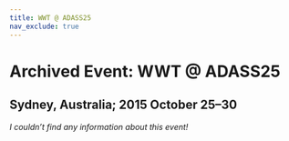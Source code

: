 ```yaml
---
title: WWT @ ADASS25
nav_exclude: true
---
```


# Archived Event: WWT @ ADASS25

## Sydney, Australia; 2015 October 25–30

*I couldn’t find any information about this event!*
